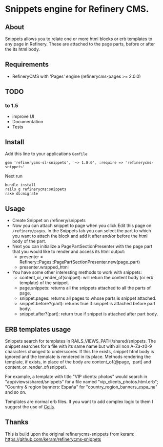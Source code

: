 # Snippets engine for Refinery CMS.

## About

Snippets allows you to relate one or more html blocks or erb templates to any page in Refinery. These are attached to the page parts, before or after the its html body.

## Requirements

* RefineryCMS with 'Pages' engine (refinerycms-pages >= 2.0.0)

## TODO

### to 1.5
* improve UI 
* Documentation
* Tests

## Install

Add this line to your applications `Gemfile`

    gem 'refinerycms-sl-snippets', '~> 1.0.0', :require => 'refinerycms-snippets'
    
Next run

    bundle install
    rails g refinerycms:snippets
    rake db:migrate

## Usage

* Create Snippet on /refinery/snippets
* Now you can attach snippet to page when you click Edit this page on `/refinery/pages`. In the Snippets tab you can select the part to which you want to attach the block and add it after and/or before the html body of the part.
* Next you can initialize a PagePartSectionPresenter with the page part that you would like to render and access its html output:
  * presenter = Refinery::Pages::PagePartSectionPresenter.new(page_part)
  * presenter.wrapped_html
* You have some other interesting methods to work with snippets:
  * content_or_render_of(snippet): will return the content body (or erb template) of the snippet. 
  * page.snippets: returns all the snippets attached to all the parts of page.
  * snippet.pages: returns all pages to whose parts is snippet attached.
  * snippet.before?(part): returns true if snippet is attached before part body.
  * snippet.after?(part): return true if snippet is attached after part body.

## ERB templates usage

Snippets search for templates in RAILS_VIEWS_PATH/shared/snippets. The snippet searches for a file with its same name but with all non A-Za-z0-9 characters changed to underscores. If this file exists, snippet html body is ignored and the template is rendered in its place. Methods rendering the template, if exists, in place of the body are content_of(@page, :part) and content_or_render_of(snippet).

For example, a template with title "VIP clients: photos" would search in "app/views/shared/snippets" for a file named "vip_clients_photos.html.erb"; "Country & region banners: España" for "country_region_banners_espa_na" and so on.

Templates are normal erb files. If you want to add complex logic to them I suggest the use of [Cells](http://cells.rubyforge.org/).

## Thanks

This is build upon the original refinerycms-snippets from keram: https://github.com/keram/refinerycms-snippets
